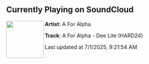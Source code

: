 ## Currently Playing on SoundCloud

[<img align="left" width="100" src="https://i1.sndcdn.com/artworks-NrrN8Dysev3pqBU0-cs5Rvw-t500x500.jpg">](https://soundcloud.com/hardlinesounds/a-for-alpha-dee-lite-hard24?in=saxurn/sets/just-dew-it)

**Artist**: A For Alpha 

**Track**: A For Alpha - Dee Lite (HARD24)

Last updated at 7/1/2025, 9:21:54 AM
